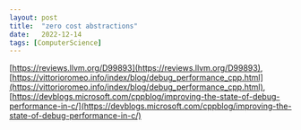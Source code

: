```yaml
---
layout: post
title:  "zero cost abstractions"
date:   2022-12-14
tags: [ComputerScience]
---            
```

      
[https://reviews.llvm.org/D99893](https://reviews.llvm.org/D99893),             
[https://vittorioromeo.info/index/blog/debug_performance_cpp.html](https://vittorioromeo.info/index/blog/debug_performance_cpp.html),          
[https://devblogs.microsoft.com/cppblog/improving-the-state-of-debug-performance-in-c/](https://devblogs.microsoft.com/cppblog/improving-the-state-of-debug-performance-in-c/)
